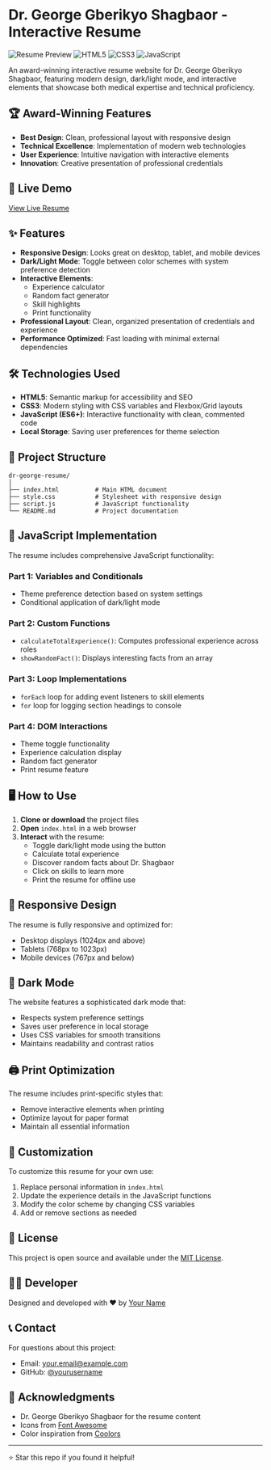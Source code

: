 # Dr. George Gberikyo Shagbaor - Interactive Resume

![Resume Preview](https://img.shields.io/badge/Interactive-Resume-blue) ![HTML5](https://img.shields.io/badge/HTML5-E34F26?style=flat&logo=html5&logoColor=white) ![CSS3](https://img.shields.io/badge/CSS3-1572B6?style=flat&logo=css3&logoColor=white) ![JavaScript](https://img.shields.io/badge/JavaScript-F7DF1E?style=flat&logo=javascript&logoColor=black)

An award-winning interactive resume website for Dr. George Gberikyo Shagbaor, featuring modern design, dark/light mode, and interactive elements that showcase both medical expertise and technical proficiency.

## 🏆 Award-Winning Features

- **Best Design**: Clean, professional layout with responsive design
- **Technical Excellence**: Implementation of modern web technologies
- **User Experience**: Intuitive navigation with interactive elements
- **Innovation**: Creative presentation of professional credentials

## 🚀 Live Demo

[View Live Resume](https://yourusername.github.io/dr-george-resume/)

## ✨ Features

- **Responsive Design**: Looks great on desktop, tablet, and mobile devices
- **Dark/Light Mode**: Toggle between color schemes with system preference detection
- **Interactive Elements**: 
  - Experience calculator
  - Random fact generator
  - Skill highlights
  - Print functionality
- **Professional Layout**: Clean, organized presentation of credentials and experience
- **Performance Optimized**: Fast loading with minimal external dependencies

## 🛠️ Technologies Used

- **HTML5**: Semantic markup for accessibility and SEO
- **CSS3**: Modern styling with CSS variables and Flexbox/Grid layouts
- **JavaScript (ES6+)**: Interactive functionality with clean, commented code
- **Local Storage**: Saving user preferences for theme selection

## 📁 Project Structure

```
dr-george-resume/
│
├── index.html          # Main HTML document
├── style.css           # Stylesheet with responsive design
├── script.js           # JavaScript functionality
└── README.md           # Project documentation
```

## 🎯 JavaScript Implementation

The resume includes comprehensive JavaScript functionality:

### Part 1: Variables and Conditionals
- Theme preference detection based on system settings
- Conditional application of dark/light mode

### Part 2: Custom Functions
- `calculateTotalExperience()`: Computes professional experience across roles
- `showRandomFact()`: Displays interesting facts from an array

### Part 3: Loop Implementations
- `forEach` loop for adding event listeners to skill elements
- `for` loop for logging section headings to console

### Part 4: DOM Interactions
- Theme toggle functionality
- Experience calculation display
- Random fact generator
- Print resume feature

## 🖥️ How to Use

1. **Clone or download** the project files
2. **Open** `index.html` in a web browser
3. **Interact** with the resume:
   - Toggle dark/light mode using the button
   - Calculate total experience
   - Discover random facts about Dr. Shagbaor
   - Click on skills to learn more
   - Print the resume for offline use

## 📱 Responsive Design

The resume is fully responsive and optimized for:
- Desktop displays (1024px and above)
- Tablets (768px to 1023px)
- Mobile devices (767px and below)

## 🌙 Dark Mode

The website features a sophisticated dark mode that:
- Respects system preference settings
- Saves user preference in local storage
- Uses CSS variables for smooth transitions
- Maintains readability and contrast ratios

## 🖨️ Print Optimization

The resume includes print-specific styles that:
- Remove interactive elements when printing
- Optimize layout for paper format
- Maintain all essential information

## 🔧 Customization

To customize this resume for your own use:

1. Replace personal information in `index.html`
2. Update the experience details in the JavaScript functions
3. Modify the color scheme by changing CSS variables
4. Add or remove sections as needed

## 📜 License

This project is open source and available under the [MIT License](LICENSE).

## 👨‍💻 Developer

Designed and developed with ❤️ by [Your Name](https://github.com/yourusername)

## 📞 Contact

For questions about this project:
- Email: your.email@example.com
- GitHub: [@yourusername](https://github.com/yourusername)

## 🙏 Acknowledgments

- Dr. George Gberikyo Shagbaor for the resume content
- Icons from [Font Awesome](https://fontawesome.com/)
- Color inspiration from [Coolors](https://coolors.co/)

---

⭐ Star this repo if you found it helpful!
